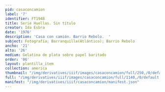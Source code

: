 ```yaml
---
pid: casaconcamion
label: '7'
identifier: FT1948
title: Serie Huellas. Sin título
creator: Ida Esbra
date: '1976'
description: 'Casa con camión. Barrio Rebolo.  '
subject: Fotografía; Barranquilla(Atlántico); Barrio Rebolo
ancho: '21'
alto: '26'
medium: Gelatina de plata sobre papel baritado
order: '06'
layout: plantilla_item
collection: america
thumbnail: "/img/derivatives/iiif/images/casaconcamion/full/250,/0/default.jpg"
full: "/img/derivatives/iiif/images/casaconcamion/full/1140,/0/default.jpg"
manifest: "/img/derivatives/iiif/casaconcamion/manifest.json"
---
```

